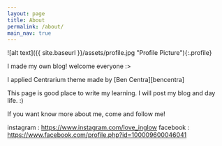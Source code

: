 ```yaml
---
layout: page
title: About
permalink: /about/
main_nav: true
---
```


![alt text]({{ site.baseurl }}/assets/profile.jpg "Profile Picture"){:.profile}


I made my own blog!
welcome everyone :>

I applied Centrarium theme made by [Ben Centra][bencentra]

This page is good place to write my learning.
I will post my blog and day life. :)


If you want know more about me, come and follow me!


instagram : https://www.instagram.com/love_inglow
facebook : https://www.facebook.com/profile.php?id=100009600046041



